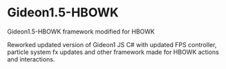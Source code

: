 # Gideon1.5-HBOWK
Gideon1.5-HBOWK framework modified for HBOWK

Reworked updated version of Gideon1 JS C# with updated FPS controller, particle system fx updates and other framework made for HBOWK actions and interactions.
